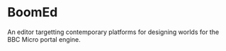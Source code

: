 # BoomEd #
An editor targetting contemporary platforms for designing worlds for the BBC Micro portal engine.
